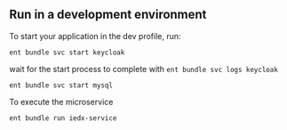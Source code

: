 ## Run in a development environment 

To start your application in the dev profile, run:

```shell
ent bundle svc start keycloak
```
wait for the start process to complete with `ent bundle svc logs keycloak`

```shell
ent bundle svc start mysql
```

To execute the microservice

```shell
ent bundle run iedx-service
```
